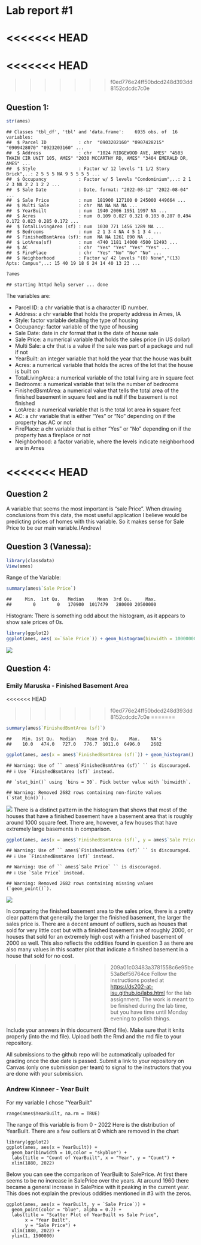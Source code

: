 
<!-- README.md is generated from README.Rmd. Please edit the README.Rmd file -->

# Lab report \#1

<<<<<<< HEAD
=======
# \<\<\<\<\<\<\< HEAD

>>>>>>> f0ed776e24ff50bdcd248d393dd8152cdcdc7c0e
## Question 1:

``` r
str(ames)
```

    ## Classes 'tbl_df', 'tbl' and 'data.frame':    6935 obs. of  16 variables:
    ##  $ Parcel ID            : chr  "0903202160" "0907428215" "0909428070" "0923203160" ...
    ##  $ Address              : chr  "1024 RIDGEWOOD AVE, AMES" "4503 TWAIN CIR UNIT 105, AMES" "2030 MCCARTHY RD, AMES" "3404 EMERALD DR, AMES" ...
    ##  $ Style                : Factor w/ 12 levels "1 1/2 Story Brick",..: 2 5 5 5 NA 9 5 5 5 5 ...
    ##  $ Occupancy            : Factor w/ 5 levels "Condominium",..: 2 1 2 3 NA 2 2 1 2 2 ...
    ##  $ Sale Date            : Date, format: "2022-08-12" "2022-08-04" ...
    ##  $ Sale Price           : num  181900 127100 0 245000 449664 ...
    ##  $ Multi Sale           : chr  NA NA NA NA ...
    ##  $ YearBuilt            : num  1940 2006 1951 1997 NA ...
    ##  $ Acres                : num  0.109 0.027 0.321 0.103 0.287 0.494 0.172 0.023 0.285 0.172 ...
    ##  $ TotalLivingArea (sf) : num  1030 771 1456 1289 NA ...
    ##  $ Bedrooms             : num  2 1 3 4 NA 4 5 1 3 4 ...
    ##  $ FinishedBsmtArea (sf): num  NA NA 1261 890 NA ...
    ##  $ LotArea(sf)          : num  4740 1181 14000 4500 12493 ...
    ##  $ AC                   : chr  "Yes" "Yes" "Yes" "Yes" ...
    ##  $ FirePlace            : chr  "Yes" "No" "No" "No" ...
    ##  $ Neighborhood         : Factor w/ 42 levels "(0) None","(13) Apts: Campus",..: 15 40 19 18 6 24 14 40 13 23 ...

``` r
?ames
```

    ## starting httpd help server ... done

The variables are:  
- Parcel ID: a chr variable that is a character ID number.  
- Address: a chr variable that holds the property address in Ames, IA  
- Style: factor variable detailing the type of housing  
- Occupancy: factor variable of the type of housing  
- Sale Date: date in chr format that is the date of house sale  
- Sale Price: a numerical variable that holds the sales price (in US
dollar)  
- Multi Sale: a chr that is a value if the sale was part of a package
and null if not  
- YearBuilt: an integer variable that hold the year that the house was
built  
- Acres: a numerical variable that holds the acres of the lot that the
house is built on  
- TotalLivingArea: a numerical variable of the total living are in
square feet  
- Bedrooms: a numerical variable that tells the number of bedrooms  
- FinishedBsmtArea: a numerical value that tells the total area of the
finished basement in square feet and is null if the basement is not
finished  
- LotArea: a numerical variable that is the total lot area in square
feet  
- AC: a chr variable that is either “Yes” or “No” depending on if the
property has AC or not  
- FirePlace: a chr variable that is either “Yes” or “No” depending on if
the property has a fireplace or not  
- Neighborhood: a factor variable, where the levels indicate
neighborhood are in Ames

<<<<<<< HEAD
=======
## Question 2

A variable that seems the most important is “sale Price”. When drawing
conclusions from this data, the most useful application I believe would
be predicting prices of homes with this variable. So it makes sense for
Sale Price to be our main variable.(Andrew)

## Question 3 (Vanessa):

``` r
library(classdata)
View(ames)
```

Range of the Variable:

``` r
summary(ames$`Sale Price`)
```

    ##     Min.  1st Qu.   Median     Mean  3rd Qu.     Max. 
    ##        0        0   170900  1017479   280000 20500000

Histogram: There is something odd about the histogram, as it appears to
show sale prices of 0s.

``` r
library(ggplot2)
ggplot(ames, aes( x=`Sale Price`)) + geom_histogram(binwidth = 10000000)
```

![](README_files/figure-gfm/unnamed-chunk-4-1.png)<!-- -->

## Question 4:

### Emily Maruska - Finished Basement Area

<<<<<<< HEAD
>>>>>>> f0ed776e24ff50bdcd248d393dd8152cdcdc7c0e
=======
``` r
summary(ames$`FinishedBsmtArea (sf)`)
```

    ##    Min. 1st Qu.  Median    Mean 3rd Qu.    Max.    NA's 
    ##    10.0   474.0   727.0   776.7  1011.0  6496.0    2682

``` r
ggplot(ames, aes(x = ames$`FinishedBsmtArea (sf)`)) + geom_histogram()
```

    ## Warning: Use of `` ames$`FinishedBsmtArea (sf)` `` is discouraged.
    ## ℹ Use `FinishedBsmtArea (sf)` instead.

    ## `stat_bin()` using `bins = 30`. Pick better value with `binwidth`.

    ## Warning: Removed 2682 rows containing non-finite values (`stat_bin()`).

![](README_files/figure-gfm/unnamed-chunk-5-1.png)<!-- --> There is a
distinct pattern in the histogram that shows that most of the houses
that have a finished basement have a basement area that is roughly
around 1000 square feet. There are, however, a few houses that have
extremely large basements in comparison.

``` r
ggplot(ames, aes(x = ames$`FinishedBsmtArea (sf)`, y = ames$`Sale Price`)) + ylim(0, 1300000) + geom_point()
```

    ## Warning: Use of `` ames$`FinishedBsmtArea (sf)` `` is discouraged.
    ## ℹ Use `FinishedBsmtArea (sf)` instead.

    ## Warning: Use of `` ames$`Sale Price` `` is discouraged.
    ## ℹ Use `Sale Price` instead.

    ## Warning: Removed 2682 rows containing missing values (`geom_point()`).

![](README_files/figure-gfm/unnamed-chunk-6-1.png)<!-- -->

In comparing the finished basement area to the sales price, there is a
pretty clear pattern that generally the larger the finished basement,
the larger the sales price is. There are a decent amount of outliers,
such as houses that sold for very little cost but with a finished
basement are of roughly 2000, or houses that sold for an extremely high
cost with a finished basement of 2000 as well. This also reflects the
oddities found in question 3 as there are also many values in this
scatter plot that indicate a finished basement in a house that sold for
no cost.

>>>>>>> 209a01c03483a3781558c6e95be53a8ef56764ce
Follow the instructions posted at
<https://ds202-at-isu.github.io/labs.html> for the lab assignment. The
work is meant to be finished during the lab time, but you have time
until Monday evening to polish things.

Include your answers in this document (Rmd file). Make sure that it
knits properly (into the md file). Upload both the Rmd and the md file
to your repository.

All submissions to the github repo will be automatically uploaded for
grading once the due date is passed. Submit a link to your repository on
Canvas (only one submission per team) to signal to the instructors that
you are done with your submission.

### Andrew Kinneer - Year Built
For my variable I chose "YearBuilt"
```{R}
range(ames$YearBuilt, na.rm = TRUE)
```
The range of this variable is from 0 - 2022
Here is the distribution of YearBuilt. There are a few outliers at 0 which are removed in the chart
```{R}
library(ggplot2)
ggplot(ames, aes(x = YearBuilt)) +
  geom_bar(binwidth = 10,color = "skyblue") +
  labs(title = "Count of YearBuilt", x = "Year", y = "Count") +
  xlim(1880, 2022)
```

Below you can see the comparison of YearBuilt to SalePrice. At first there seems to be no increase in SalePrice over the years. At around 1960 there became a general increase in SalePrice with it peaking in the current year. This does not explain the previous oddities mentioned in #3 with the zeros.

```{R}
ggplot(ames, aes(x = YearBuilt, y = `Sale Price`)) +
  geom_point(color = "blue", alpha = 0.7) +
  labs(title = "Scatter Plot of YearBuilt vs Sale Price",
       x = "Year Built",
       y = "Sale Price") +
  xlim(1880, 2022) +
  ylim(1, 1500000)
```


